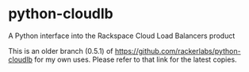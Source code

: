 python-cloudlb
==============

A Python interface into the Rackspace Cloud Load Balancers product

This is an older branch (0.5.1) of https://github.com/rackerlabs/python-cloudlb for my own uses.  Please refer to that link for the latest copies.  
